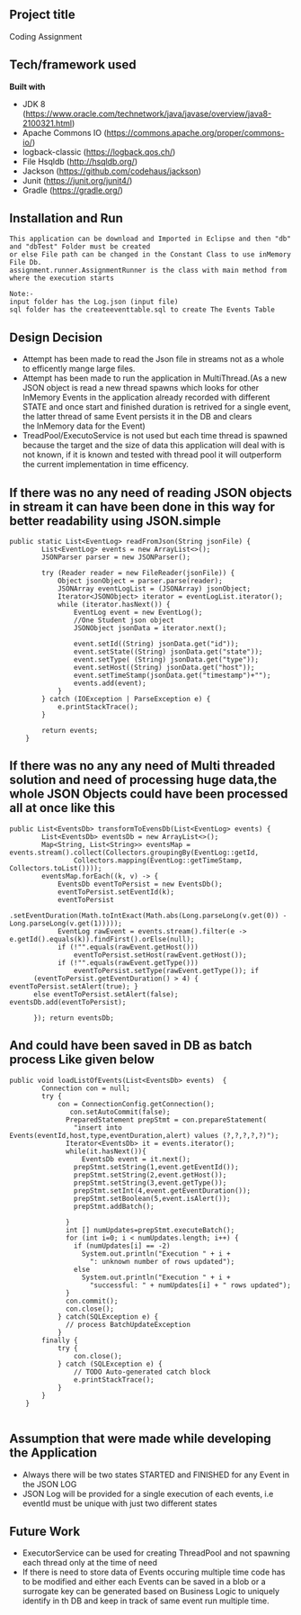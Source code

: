 
## Project title
Coding Assignment

## Tech/framework used

<b>Built with</b>
- JDK 8 (https://www.oracle.com/technetwork/java/javase/overview/java8-2100321.html)
- Apache Commons IO (https://commons.apache.org/proper/commons-io/)
- logback-classic (https://logback.qos.ch/)
- File Hsqldb (http://hsqldb.org/)
- Jackson (https://github.com/codehaus/jackson)
- Junit (https://junit.org/junit4/)
- Gradle (https://gradle.org/)


## Installation and Run
 ```
 This application can be download and Imported in Eclipse and then "db" and "dbTest" Folder must be created 
 or else File path can be changed in the Constant Class to use inMemory File Db.
 assignment.runner.AssignmentRunner is the class with main method from where the execution starts
 
 Note:-
 input folder has the Log.json (input file)
 sql folder has the createeventtable.sql to create The Events Table
 ```
 
## Design Decision
- Attempt has been made to read the Json file in streams not as a whole to efficently mange large files.
- Attempt has been made to run the application in MultiThread.(As a new JSON object is read a new thread spawns 
  which looks for other InMemory Events in the application already recorded with different STATE and once start and 
  finished duration is retrived for a single event, the latter thread of same Event persists it in the DB and clears   
  the InMemory data for the Event)
- TreadPool/ExecutoService is not used but each time thread is spawned because the target and the size of data this application 
  will deal with is not known, if it is known and tested with thread pool it will outperform the current implementation in time 
  efficency.

## If there was no any need of reading JSON objects in stream it can have been done in this way for better readability using JSON.simple
```
public static List<EventLog> readFromJson(String jsonFile) {
		List<EventLog> events = new ArrayList<>();
		JSONParser parser = new JSONParser();

		try (Reader reader = new FileReader(jsonFile)) {
			Object jsonObject = parser.parse(reader);
			JSONArray eventLogList = (JSONArray) jsonObject;
			Iterator<JSONObject> iterator = eventLogList.iterator();
			while (iterator.hasNext()) {
				EventLog event = new EventLog();
				//One Student json object
				JSONObject jsonData = iterator.next();
				
				event.setId((String) jsonData.get("id"));
				event.setState((String) jsonData.get("state"));
				event.setType( (String) jsonData.get("type"));
				event.setHost((String) jsonData.get("host"));
				event.setTimeStamp(jsonData.get("timestamp")+"");
				events.add(event);
			}
		} catch (IOException | ParseException e) {
			e.printStackTrace();
		}

		return events;
	}
```

## If there was no any any need of Multi threaded solution and need of processing huge data,the whole JSON Objects could have been processed all at once like this 
```
public List<EventsDb> transformToEvensDb(List<EventLog> events) {
		List<EventsDb> eventsDb = new ArrayList<>();
		Map<String, List<String>> eventsMap = events.stream().collect(Collectors.groupingBy(EventLog::getId,
				Collectors.mapping(EventLog::getTimeStamp, Collectors.toList())));
		eventsMap.forEach((k, v) -> {
			EventsDb eventToPersist = new EventsDb();
			eventToPersist.setEventId(k);
			eventToPersist
					.setEventDuration(Math.toIntExact(Math.abs(Long.parseLong(v.get(0)) - Long.parseLong(v.get(1)))));
			EventLog rawEvent = events.stream().filter(e -> e.getId().equals(k)).findFirst().orElse(null);
			if (!"".equals(rawEvent.getHost()))
				eventToPersist.setHost(rawEvent.getHost());
			if (!"".equals(rawEvent.getType()))
				eventToPersist.setType(rawEvent.getType()); if
	  (eventToPersist.getEventDuration() > 4) { eventToPersist.setAlert(true); }
	  else eventToPersist.setAlert(false); eventsDb.add(eventToPersist);
	  
	  }); return eventsDb;
```
## And could have been saved in DB as batch process Like given below
```
public void loadListOfEvents(List<EventsDb> events)  {
		Connection con = null;
		try {
			con = ConnectionConfig.getConnection();
			   con.setAutoCommit(false);        
			  PreparedStatement prepStmt = con.prepareStatement(    
			    "insert into Events(eventId,host,type,eventDuration,alert) values (?,?,?,?,?)");
			  Iterator<EventsDb> it = events.iterator();
			  while(it.hasNext()){
				  EventsDb event = it.next();
			    prepStmt.setString(1,event.getEventId());            
			    prepStmt.setString(2,event.getHost());
			    prepStmt.setString(3,event.getType());
			    prepStmt.setInt(4,event.getEventDuration());
			    prepStmt.setBoolean(5,event.isAlert());
			    prepStmt.addBatch();                      

			  }      
			  int [] numUpdates=prepStmt.executeBatch();
			  for (int i=0; i < numUpdates.length; i++) {
			    if (numUpdates[i] == -2)
			      System.out.println("Execution " + i + 
			        ": unknown number of rows updated");
			    else
			      System.out.println("Execution " + i + 
			        "successful: " + numUpdates[i] + " rows updated");
			  }
			  con.commit();
			  con.close();
			} catch(SQLException e) {
			  // process BatchUpdateException
			} 
		finally {
			try {
				con.close();
			} catch (SQLException e) {
				// TODO Auto-generated catch block
				e.printStackTrace();
			}
		}
	}
	
```


## Assumption that were made while developing the Application
- Always there will be two states STARTED and FINISHED for any Event in the JSON LOG
- JSON Log will be provided for a single execution of each events, i.e eventId 
  must be unique with just two different states
  
## Future Work
- ExecutorService can be used for creating ThreadPool and not spawning each thread only 
  at the time of need
- If there is need to store data of Events occuring multiple time code has to be modified and either 
  each Events can be saved in a blob or a surrogate key can be generated based on Business Logic to uniquely identify in th DB   and keep in track of same event run multiple time. 
  
